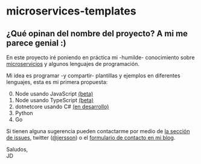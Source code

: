 # microservices-templates
¿Qué opinan del nombre del proyecto? A mi me parece genial :)
---
En este proyecto iré poniendo en práctica mi -humilde- conocimiento sobre [microservicios](https://en.wikipedia.org/wiki/Microservices) y algunos lenguajes de programación.    

Mi idea es programar -y compartir- plantillas y ejemplos en diferentes lenguajes, esta es mi primera propuesta:

0. Node usando JavaScript [(beta)](./00-node)
1. Node usando TypeScript [(beta)](./01-node-ts)
2. dotnetcore usando C#    [(en desarrollo)](./02-netcore)
3. Python
4. Go

Si tienen alguna sugerencia pueden contactarme por medio de [la sección de issues](https://github.com/jersson/microservices-templates/issues), twitter ([@jersson](https://twitter/jersson)) o el [formulario de contacto en mi blog](https://jersson.net/contact/).

Saludos,<br/> JD